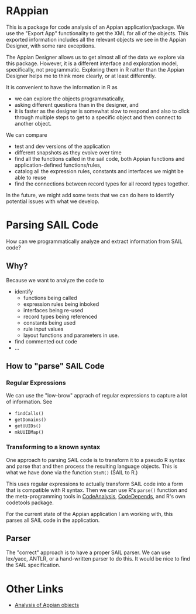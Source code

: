 # RAppian

This is a package for code analysis of an Appian application/package. 
We use the "Export App" functionality to get the XML for all of the objects.
This exported information includes all the relevant objects we see in the Appian Designer, with some
rare exceptions.

The Appian Designer allows us to get almost all of the data we explore via this package.
However, it is a different interface and exploration model, specifically, not programmatic.
Exploring them in R rather than the Appian Designer helps me to think more clearly, or at least differently.

It is convenient to have the information in R as
+ we can explore the objects programmatically,
+ asking different questions than in the designer, and
+ it is faster as the designer is somewhat slow to respond and also to click through multiple steps
  to get to a specific object and then connect to another object.


We can compare 

+ test and dev versions of the application
+ different snapshots as they evolve over time
+ find all the functions called in the sail code, both Appian functions and application-defined functions/rules,
+ catalog all the expression rules, constants and interfaces we might be able to reuse
+ find the connections between record types for all record types together.


In the future, we might add some tests that we can do here to identify potential issues with what we develop.



# Parsing SAIL Code

How can we programmatically analyze and extract information from SAIL code?

## Why?
Because we want to analyze the code to
+ identify
  + functions being called 
  + expression rules being inboked
  + interfaces being re-used
  + record types being referenced
  + constants being used
  + rule input values
  + layout functions and parameters in use.
+ find commented out code
+ ...


## How to "parse" SAIL Code

### Regular Expressions

We can use the "low-brow" apprach of regular expressions to capture a lot of information.
See 
+ `findCalls()`
+ `getDomains()`
+ `getUUIDs()`
+ `mkUUIDMap()`


### Transforming to a known syntax

One approach to parsing SAIL code is to transform it to a pseudo R syntax and parse that and
then process the resulting language objects.
This is what we have done via the function `StoR()` (SAIL to R.)

This uses regular expressions to actually transform SAIL code 
into a form that is compatible with R syntax. Then we can use R's `parse()`
function and the meta-programming tools in [CodeAnalysis](https://github.com/duncantl/CodeAnalysis), 
[CodeDepends](https://github.com/duncantl/CodeDepends), and R's own codetools package.

For the current state of the Appian application I am working with, this parses
all SAIL code in the application.

## Parser

The "correct" approach is to have a proper SAIL parser.
We can use lex/yacc, ANTLR, or a hand-written parser to do this.
It would be nice to find the SAIL specification.




# Other Links

+ [Analysis of Appian objects](https://github.com/JFDI-Consulting/JFDIAppianSAILComplexityAnalyser)

